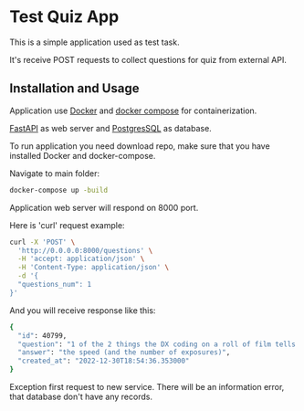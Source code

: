 # Test Quiz App

This is a simple application used as test task.

It's receive POST requests to collect questions for quiz from external API.

## Installation and Usage

Application use [Docker](https://www.docker.com/) and [docker compose](https://docs.docker.com/compose/) for 
containerization.

[FastAPI](https://fastapi.tiangolo.com/) as web server and [PostgresSQL](https://www.postgresql.org/) as database.

To run application you need download repo, make sure that you have installed Docker and docker-compose.

Navigate to main folder:

```bash
docker-compose up -build
```

Application web server will respond on 8000 port.

Here is 'curl' request example:

```bash
curl -X 'POST' \
  'http://0.0.0.0:8000/questions' \
  -H 'accept: application/json' \
  -H 'Content-Type: application/json' \
  -d '{
  "questions_num": 1
}'
```

And you will receive response like this:

```bash
{
  "id": 40799,
  "question": "1 of the 2 things the DX coding on a roll of film tells your camera",
  "answer": "the speed (and the number of exposures)",
  "created_at": "2022-12-30T18:54:36.353000"
}
```

Exception first request to new service. There will be an information error, that database don't have any records.
